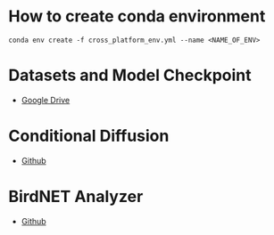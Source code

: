 # How to create conda environment
```conda env create -f cross_platform_env.yml --name <NAME_OF_ENV>```

# Datasets and Model Checkpoint
* [Google Drive](https://drive.google.com/drive/folders/1h3MHXx0NEIpVmY7uQcW1ETbO5NIqs29k)

# Conditional Diffusion
* [Github](https://github.com/TeaPearce/Conditional_Diffusion_MNIST)

# BirdNET Analyzer
* [Github](https://github.com/kahst/BirdNET-Analyzer)
